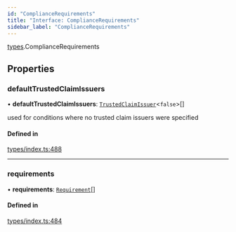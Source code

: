 ```yaml
---
id: "ComplianceRequirements"
title: "Interface: ComplianceRequirements"
sidebar_label: "ComplianceRequirements"
---
```


[types](../../../modules/Types/Types.md).ComplianceRequirements

## Properties

### defaultTrustedClaimIssuers

• **defaultTrustedClaimIssuers**: [`TrustedClaimIssuer`](../TrustedClaimIssuer/TrustedClaimIssuer.md)<``false``\>[]

used for conditions where no trusted claim issuers were specified

#### Defined in

[types/index.ts:488](https://github.com/PolymeshAssociation/polymesh-sdk/blob/372a67e5d/src/types/index.ts#L488)

___

### requirements

• **requirements**: [`Requirement`](../Requirement/Requirement.md)[]

#### Defined in

[types/index.ts:484](https://github.com/PolymeshAssociation/polymesh-sdk/blob/372a67e5d/src/types/index.ts#L484)
